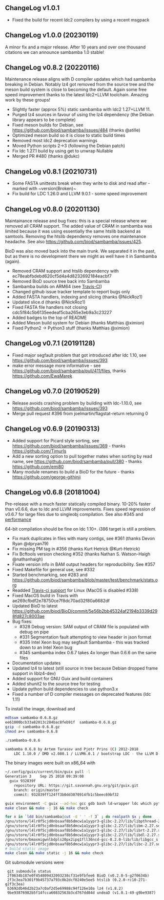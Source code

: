 ## ChangeLog v1.0.1

+ Fixed the build for recent ldc2 compilers by using a recent msgpack

## ChangeLog v1.0.0 (20230119)

A minor fix and a major release. After 10 years and over one thousand citations we can announce sambamba 1.0 stable!

## ChangeLog v0.8.2 (20220116)

Maintenance release aligns with D compiler updates which had sambamba breaking in Debian. Notably lz4 got removed from the source tree and the meson build system is close to becoming the default. Again some free speed improvement thanks to the latest ldc2+LLVM toolchain. Amazing work by these groups!

+ Slightly faster (approx 5%) static sambamba with ldc2 1.27+LLVM 11.
+ Purged lz4 sources in favour of using the lz4 dependency (the Debian
  library appears to be complete)
+ Fixed meson builds for Debian, see https://github.com/biod/sambamba/issues/484
  (thanks @atille)
+ Optimized meson build so it is close to static build times
+ Removed most ldc2 deprecation warnings
+ Moved Python scripts 2->3 (following the Debian patch)
+ Fix ldc 1.27.1 build by using get to unwrap Nullable
+ Merged PR #480 (thanks @dukc)

## ChangeLog v0.8.1 (20210731)

+ Some FASTA unittests break when they write to disk and read after -
  marked with ~version(Broken)~
+ Fix build for LDC 1.26.0 and LLVM 9.0.1 - some speed improvement

## ChangeLog v0.8.0 (20201130)

Maintainance release and bug fixes: this is a special release where we
removed all CRAM support. The added value of CRAM in sambamba was
limited because it was using essentially the same htslib backend as
samtools. Removing the htslib dependency removes one maintenance
headache. See also https://github.com/biod/sambamba/issues/425.

BioD was also moved back into the main trunk. We separated it in the
past, but as there is no development there we might as well have it in
Sambamba (again).

+ Removed CRAM support and htslib dependency with ec78eabfbdebd620cf5d4a4d8232692184eacbf7
+ Removed BioD source tree back into Sambamba
+ Sambamba builds on ARM64 (see [Travis-CI](https://travis-ci.org/github/biod/sambamba))
+ Changed github issue tracker template to report bugs only
+ Added FASTA handlers, indexing and slicing (thanks @NickRoz1)
+ Updated slice.d (thanks @NickRoz1)
+ Fixed FASTA file handlers not closing cdc5f84c5b6135eedeaf5cba265e3eb9a3c23227
+ Added badges to the top of README
+ Added Meson build system for Debian (thanks Matthias @ximion)
+ Fixed Python2 -> Python3 stuff (thanks Matthias @ximion)

## ChangeLog v0.7.1 (20191128)

+ Fixed major segfault problem that got introduced after ldc 1.10, see https://github.com/biod/sambamba/issues/393
+ make error message more informative - see https://github.com/biod/sambamba/pull/411/files, thanks https://github.com/EwaMarek

## ChangeLog v0.7.0 (20190529)

+ Release avoids crashing problem by building with ldc-1.10.0, see https://github.com/biod/sambamba/issues/393
+ Merge pull request #396 from joelmartin/flagstat-return returning 0

## ChangeLog v0.6.9 (20190313)

+ Added support for Picard style sorting, see https://github.com/biod/sambamba/issues/369 - thanks https://github.com/TimurIs
+ Add a new sorting option to pull together mates when sorting by read name, see https://github.com/biod/sambamba/pull/380 - thanks https://github.com/emi80
+ Many module renames to build a BioD for the future - thanks https://github.com/george-githinji

## ChangeLog v0.6.8 (20181004)

Pre-release with a much faster statically compiled binary. 10-20%
faster than v0.6.6, due to ldc and LLVM improvements. Fixes speed
regression of v0.6.7 for large files due to singleobj compilation. See
also #345 and
[performance](https://github.com/biod/sambamba/blob/master/test/benchmark/stats.org)

64-bit compilation should be fine on ldc 1.10+. i386 target is still a problem.

+ Fix mark duplicates in files with many contigs, see #361 (thanks Devon Ryan @dpryan79)
+ Fix missing PM tag in #356 (thanks Kurt Hetrick @Kurt-Hetrick)
+ Fix Bcftools version checking #352 (thanks Nathan S. Watson-Haigh @nathanhaigh)
+ Fixate version info in BAM output headers for reproducibility. See #357
+ Fixed Makefile for general use, see #332
+ Started benchmarking, see #283 and https://github.com/biod/sambamba/blob/master/test/benchmark/stats.org
+ Readded [Travis-ci support](https://travis-ci.org/biod/sambamba) for Linux (MacOS is disabled #338)
+ Fixed MacOS build in Travis with ae269cfbdf2e78750ce7f8dc70ad32f80a6682df
+ Updated BioD to latest https://github.com/biod/BioD/commit/5e56b2bb45324af2194b3339d298fd827c8003ae
+ Bug fixes:
  * #328 Debug version: SAM output of CRAM file is populated with debug on pipe
  * #331 Segmentation fault attempting to view header in json format
  * #335 Intel Xeon bug may segfault Sambamba - this was tracked down to an Intel Xeon bug
  * #345 sambamba index 0.6.7 takes 4x longer than 0.6.6 on the same files
+ Documentation updates
+ Updated lz4 to latest (still source in tree because Debian dropped frame support in liblz4-dev)
+ Added support for GNU Guix and build containers
+ Added shunit2 to the source tree for testing
+ Update python build dependencies to use python3.x
+ Fixed a number of D compiler messages on deprecated features (ldc 1.11)

To install the image, download and

```sh
md5sum sambamba-0.6.8.gz
ee61000bcb33a82013c284bac8feb91f  sambamba-0.6.8.gz
gzip -d sambamba-0.6.8.gz
chmod a+x sambamba-0.6.8

./sambamba-0.8.6

sambamba 0.6.8 by Artem Tarasov and Pjotr Prins (C) 2012-2018
    LDC 1.10.0 / DMD v2.080.1 / LLVM6.0.1 / bootstrap LDC - the LLVM D compiler (0.17.4)
```

The binary images were built on x86_64 with

```sh
~/.config/guix/current/bin/guix pull -l
Generation 3    Sep 25 2018 09:39:08
  guix 932839f
    repository URL: https://git.savannah.gnu.org/git/guix.git
    branch: origin/master
    commit: 932839ff124ff3b0dd3070914fb1c5beec69bf32

guix environment -C guix --ad-hoc gcc gdb bash ld-wrapper ldc which python git
make clean && make -j 16 && make check

for x in `ldd bin/sambamba|cut -d ' ' -f 3` ; do realpath $x ; done
/gnu/store/l4lr0f5cjd0nbsaaf8b5dmcw1a1yypr3-glibc-2.27/lib/libpthread-2.27.so
/gnu/store/l4lr0f5cjd0nbsaaf8b5dmcw1a1yypr3-glibc-2.27/lib/libm-2.27.so
/gnu/store/l4lr0f5cjd0nbsaaf8b5dmcw1a1yypr3-glibc-2.27/lib/librt-2.27.so
/gnu/store/l4lr0f5cjd0nbsaaf8b5dmcw1a1yypr3-glibc-2.27/lib/libdl-2.27.so
/gnu/store/bmaxmigwnlbdpls20px2ipq1fll36ncd-gcc-8.2.0-lib/lib/libgcc_s.so.1
/gnu/store/l4lr0f5cjd0nbsaaf8b5dmcw1a1yypr3-glibc-2.27/lib/libc-2.27.so
# build static image
make clean && make static -j 16 && make check
```

Git submodule versions were

```
 git submodule status
 2f0634b187e0f454809432093238cf31e9fbfee6 BioD (v0.2.0-5-g2f0634b)
 2f3c3ea7b301f9b45737a793c0b2dcf0240e5ee5 htslib (0.2.0-rc10-271-g2f3c3ea)
 b3692db46d2b23a7c0af2d5e69988c94f126e10a lz4 (v1.8.2)
 9be93876982b5f14fcca60832563b3cd767dd84d undeaD (v1.0.1-49-g9be9387)
 ```
